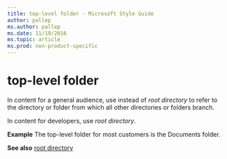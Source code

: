 ```yaml
---
title: top-level folder - Microsoft Style Guide
author: pallep
ms.author: pallep
ms.date: 11/19/2016
ms.topic: article
ms.prod: non-product-specific
---
```


# top-level folder

In content for a general audience, use instead of *root directory* to refer to the directory or folder from which all other directories or folders branch.

In content for developers, use *root directory*.

**Example** The top-level folder for most customers is the Documents folder.

**See also** [root directory](/style-guide/a-z-word-list-term-collections/r/root-directory)
